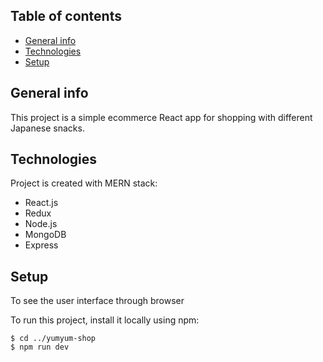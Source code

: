 ## Table of contents
* [General info](#general-info)
* [Technologies](#technologies)
* [Setup](#setup)

## General info
This project is a simple ecommerce React app for shopping with different Japanese snacks.

## Technologies
Project is created with MERN stack:
* React.js
* Redux
* Node.js
* MongoDB
* Express

## Setup
To see the user interface through browser 

To run this project, install it locally using npm:

```
$ cd ../yumyum-shop
$ npm run dev
